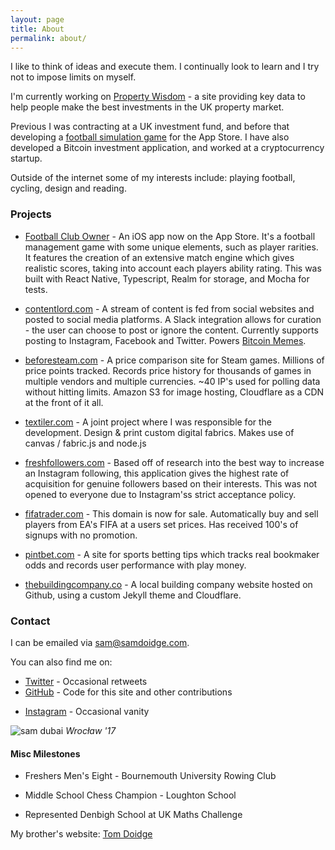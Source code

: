 ```yaml
---
layout: page
title: About
permalink: about/
---
```






I like to think of ideas and execute them. I continually look to learn and I try not to impose limits on myself.

I'm currently working on <a href="https://propertywisdom.io">Property Wisdom</a> - a site providing key data to help people make the best investments in the UK property market.

Previous I was contracting at a UK investment fund, and before that developing a [football simulation game](/football-club-owner) for the App Store. I have also developed a Bitcoin investment application, and worked at a cryptocurrency startup.

Outside of the internet some of my interests include: playing football, cycling, design and reading.

### Projects

- [Football Club Owner](/football-club-owner) - An iOS app now on the App Store. It's a football management game with some unique elements, such as player rarities. It features the creation of an extensive match engine which gives realistic scores, taking into account each players ability rating. This was built with React Native, Typescript, Realm for storage, and Mocha for tests.

- [contentlord.com](https://samdoidge.com/content-lord-instagram-posts-from-slack) - A stream of content is fed from social websites and posted to social media platforms. A Slack integration allows for curation - the user can choose to post or ignore the content. Currently supports posting to Instagram, Facebook and Twitter. Powers [Bitcoin Memes](https://www.instagram.com/bitcoinmemes).

- [beforesteam.com](https://samdoidge.com/beforesteam) - A price comparison site for Steam games. Millions of price points tracked. Records price history for thousands of games in multiple vendors and multiple currencies. ~40 IP's used for polling data without hitting limits. Amazon S3 for image hosting, Cloudflare as a CDN at the front of it all.

- [textiler.com](http://web.archive.org/web/20190312025846/http://textiler.com/) - A joint project where I was responsible for the development. Design & print custom digital fabrics. Makes use of canvas / fabric.js and node.js

- [freshfollowers.com](https://www.youtube.com/watch?v=xeT1d2AJ7os) - Based off of research into the best way to increase an Instagram following, this application gives the highest rate of acquisition for genuine followers based on their interests. This was not opened to everyone due to Instagram'ss strict acceptance policy.

- [fifatrader.com](http://fifatrader.com) - This domain is now for sale. Automatically buy and sell players from EA's FIFA at a users set prices. Has received 100's of signups with no promotion.

- [pintbet.com](https://samdoidge.com/pintbet) - A site for sports betting tips which tracks real bookmaker odds and records user performance with play money.

- [thebuildingcompany.co](https://thebuildingcompany.co) - A local building company website hosted on Github, using a custom Jekyll theme and Cloudflare.



### Contact

I can be emailed via sam@samdoidge.com.

You can also find me on:

- [Twitter](http://twitter.com/samdoidge) - Occasional retweets
- [GitHub](http://github.com/samdoidge) - Code for this site and other contributions
<!-- - [LinkedIn](http://uk.linkedin.com/in/samdoidge) - Business contacts -->
<!-- - [Facebook](http://facebook.com/samdoidge) - Pour mes amis -->
- [Instagram](http://instagram.com/samdoidge) - Occasional vanity

![sam dubai](/assets/vue-conf.jpg)
_Wrocław '17_

<!-- ![sam dubai](/assets/sam-dubai.jpg)
_Dubai '17_ -->

<!-- ![sam shanghai](/assets/sam-shanghai.jpg)
_Shanghai '13_ -->

#### Misc Milestones

- Freshers Men's Eight - Bournemouth University Rowing Club

- Middle School Chess Champion - Loughton School

- Represented Denbigh School at UK Maths Challenge

My brother's website: [Tom Doidge](http://tomdoidge.com/about)
